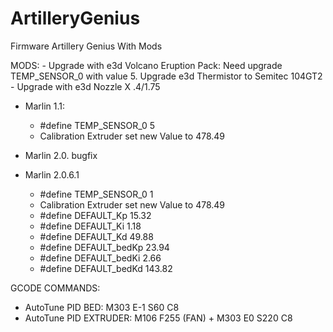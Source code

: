 # ArtilleryGenius

Firmware Artillery Genius With Mods

MODS:
    - Upgrade with e3d Volcano Eruption Pack: Need upgrade TEMP_SENSOR_0 with value 5. Upgrade e3d Thermistor to Semitec 104GT2 
    - Upgrade with e3d Nozzle X .4/1.75

- Marlin 1.1:
    - #define TEMP_SENSOR_0 5
    - Calibration Extruder set new Value to 478.49

- Marlin 2.0. bugfix   

- Marlin 2.0.6.1
    - #define TEMP_SENSOR_0 1
    - Calibration Extruder set new Value to 478.49
    - #define DEFAULT_Kp 15.32
    - #define DEFAULT_Ki 1.18
    - #define DEFAULT_Kd 49.88 
    - #define DEFAULT_bedKp 23.94
    - #define DEFAULT_bedKi 2.66
    - #define DEFAULT_bedKd 143.82

GCODE COMMANDS:

- AutoTune PID BED: M303 E-1 S60 C8
- AutoTune PID EXTRUDER:  M106 F255 (FAN) + M303 E0 S220 C8  
